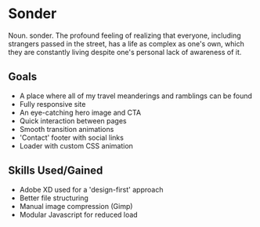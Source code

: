 # Sonder 
Noun. sonder. The profound feeling of realizing that everyone, including strangers passed in the street, has a life as complex as one's own, which they are constantly living despite one's personal lack of awareness of it.

## Goals
- A place where all of my travel meanderings and ramblings can be found
- Fully responsive site
- An eye-catching hero image and CTA
- Quick interaction between pages
- Smooth transition animations
- 'Contact' footer with social links
- Loader with custom CSS animation

## Skills Used/Gained
- Adobe XD used for a 'design-first' approach
- Better file structuring
- Manual image compression (Gimp)
- Modular Javascript for reduced load


